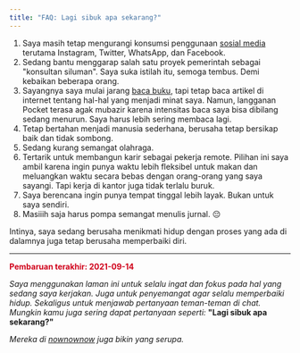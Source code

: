 ```yaml
---
title: "FAQ: Lagi sibuk apa sekarang?"
---
```


1. Saya masih tetap mengurangi konsumsi penggunaan [sosial media](https://duckduckgo.com/?t=canonical&q=social+media+detox) terutama Instagram, Twitter, WhatsApp, dan Facebook.
2. Sedang bantu menggarap salah satu proyek pemerintah sebagai "konsultan siluman". Saya suka istilah itu, semoga tembus. Demi kebaikan beberapa orang.
3. Sayangnya saya mulai jarang [baca buku](../read), tapi tetap baca artikel di internet tentang hal-hal yang menjadi minat saya. Namun, langganan Pocket terasa agak mubazir karena intensitas baca saya bisa dibilang sedang menurun. Saya harus lebih sering membaca lagi.
4. Tetap bertahan menjadi manusia sederhana, berusaha tetap bersikap baik dan tidak sombong.
5. Sedang kurang semangat olahraga.
6. Tertarik untuk membangun karir sebagai pekerja remote. Pilihan ini saya ambil karena ingin punya waktu lebih fleksibel untuk makan dan meluangkan waktu secara bebas dengan orang-orang yang saya sayangi. Tapi kerja di kantor juga tidak terlalu buruk.
7. Saya berencana ingin punya tempat tinggal lebih layak. Bukan untuk saya sendiri.
8. Masiiih saja harus pompa semangat menulis jurnal. :pensive:

Intinya, saya sedang berusaha menikmati hidup dengan proses yang ada di dalamnya juga tetap berusaha memperbaiki diri.

----

<span style='color:#d0021b'>**Pembaruan terakhir: 2021-09-14**</span>

*Saya menggunakan laman ini untuk selalu ingat dan fokus pada hal yang sedang saya kerjakan. Juga untuk penyemangat agar selalu memperbaiki hidup. Sekaligus untuk menjawab pertanyaan teman-teman di chat. Mungkin kamu juga sering dapat pertanyaan seperti:* **"Lagi sibuk apa sekarang?"**

*Mereka di [nownownow](https://nownownow.com/about) juga bikin yang serupa.*

